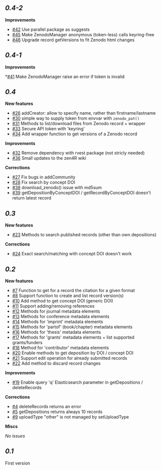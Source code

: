 ## **_0.4-2_**

**Improvements**

* [#42](https://github.com/eblondel/zen4R/issues/42) Use parallel package as suggests
* [#45](https://github.com/eblondel/zen4R/issues/45) Make ZenodoManager anonymous (token-less) calls keyring-free
* [#46](https://github.com/eblondel/zen4R/issues/46) Upgrade record getVersions to fit Zenodo html changes

## **_0.4-1_**

**Improvements**

*[#41](https://github.com/eblondel/zen4R/issues/41) Make ZenodoManager raise an error if token is invalid

## **_0.4_**

**New features**

* [#26](https://github.com/eblondel/zen4R/issues/26) addCreator: allow to specify name, rather than firstname/lastname
* [#30](https://github.com/eblondel/zen4R/issues/30) simple way to supply token from envvar with ``zenodo_pat()``
* [#31](https://github.com/eblondel/zen4R/issues/31) Methods to list/download files from Zenodo record + wrapper
* [#33](https://github.com/eblondel/zen4R/issues/33) Secure API token with 'keyring'
* [#34](https://github.com/eblondel/zen4R/issues/34) Add wrapper function to get versions of a Zenodo record

**Improvements**

* [#32](https://github.com/eblondel/zen4R/issues/32) Remove dependency with rvest package (not stricly needed)
* [#36](https://github.com/eblondel/zen4R/issues/36) Small updates to the zen4R wiki

**Corrections**

* [#27](https://github.com/eblondel/zen4R/issues/27) Fix bugs in addCommunity 
* [#28](https://github.com/eblondel/zen4R/issues/28) Fix search by concept DOI
* [#38](https://github.com/eblondel/zen4R/issues/38) download_zenodo() issue with md5sum
* [#39](https://github.com/eblondel/zen4R/issues/39) getDepositionByConceptDOI / getRecordByConceptDOI doesn't return latest record

## **_0.3_**

**New features**

* [#23](https://github.com/eblondel/zen4R/issues/23) Methods to search published records (other than own depositions)

**Corrections**

* [#24](https://github.com/eblondel/zen4R/issues/24) Exact search/matching with concept DOI doesn't work

## **_0.2_**

**New features**

* [#7](https://github.com/eblondel/zen4R/issues/7) Function to get for a record the citation for a given format
* [#8](https://github.com/eblondel/zen4R/issues/8) Support function to create and list record version(s)
* [#10](https://github.com/eblondel/zen4R/issues/10) Add method to get concept DOI (generic DOI)
* [#11](https://github.com/eblondel/zen4R/issues/11) Support adding/removing references
* [#12](https://github.com/eblondel/zen4R/issues/12) Methods for journal metadata elements
* [#13](https://github.com/eblondel/zen4R/issues/13) Methods for conference metadata elements
* [#14](https://github.com/eblondel/zen4R/issues/14) Methods for 'imprint' metadata elements
* [#15](https://github.com/eblondel/zen4R/issues/15) Methods for 'partof' (book/chapter) metadata elements
* [#16](https://github.com/eblondel/zen4R/issues/16) Methods for 'thesis' metadata elements
* [#17](https://github.com/eblondel/zen4R/issues/17) Methods for 'grants' metadata elements + list supported grants/funders
* [#18](https://github.com/eblondel/zen4R/issues/18) Method for 'contributor' metadata elements
* [#20](https://github.com/eblondel/zen4R/issues/20) Enable methods to get deposition by DOI / concept DOI
* [#21](https://github.com/eblondel/zen4R/issues/21) Support edit operation for already submitted records
* [#22](https://github.com/eblondel/zen4R/issues/22) Add method to discard record changes

**Improvements**

* [#19](https://github.com/eblondel/zen4R/issues/19) Enable query 'q' Elasticsearch parameter in getDepositions / deleteRecords

**Corrections**

* [#4](https://github.com/eblondel/zen4R/issues/4) deleteRecords returns an error 
* [#5](https://github.com/eblondel/zen4R/issues/5) getDepositions returns always 10 records
* [#9](https://github.com/eblondel/zen4R/issues/9) uploadType "other" is not managed by setUploadType

**Miscs**

_No issues_

## **_0.1_**

First version
